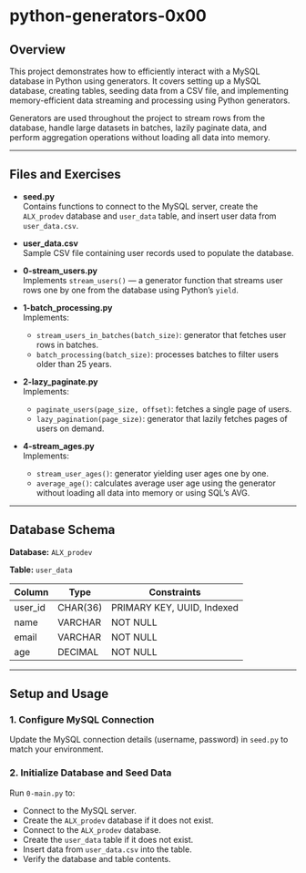 # python-generators-0x00

## Overview

This project demonstrates how to efficiently interact with a MySQL database in Python using generators. It covers setting up a MySQL database, creating tables, seeding data from a CSV file, and implementing memory-efficient data streaming and processing using Python generators.

Generators are used throughout the project to stream rows from the database, handle large datasets in batches, lazily paginate data, and perform aggregation operations without loading all data into memory.

---

## Files and Exercises

- **seed.py**  
  Contains functions to connect to the MySQL server, create the `ALX_prodev` database and `user_data` table, and insert user data from `user_data.csv`.

- **user_data.csv**  
  Sample CSV file containing user records used to populate the database.

- **0-stream_users.py**  
  Implements `stream_users()` — a generator function that streams user rows one by one from the database using Python’s `yield`.

- **1-batch_processing.py**  
  Implements:
  - `stream_users_in_batches(batch_size)`: generator that fetches user rows in batches.
  - `batch_processing(batch_size)`: processes batches to filter users older than 25 years.

- **2-lazy_paginate.py**  
  Implements:
  - `paginate_users(page_size, offset)`: fetches a single page of users.
  - `lazy_pagination(page_size)`: generator that lazily fetches pages of users on demand.

- **4-stream_ages.py**  
  Implements:
  - `stream_user_ages()`: generator yielding user ages one by one.
  - `average_age()`: calculates average user age using the generator without loading all data into memory or using SQL’s AVG.

---

## Database Schema

**Database:** `ALX_prodev`

**Table:** `user_data`

| Column  | Type     | Constraints                 |
| ------- | -------- | ---------------------------|
| user_id | CHAR(36) | PRIMARY KEY, UUID, Indexed |
| name    | VARCHAR  | NOT NULL                   |
| email   | VARCHAR  | NOT NULL                   |
| age     | DECIMAL  | NOT NULL                   |

---

## Setup and Usage

### 1. Configure MySQL Connection

Update the MySQL connection details (username, password) in `seed.py` to match your environment.

### 2. Initialize Database and Seed Data

Run `0-main.py` to:

- Connect to the MySQL server.
- Create the `ALX_prodev` database if it does not exist.
- Connect to the `ALX_prodev` database.
- Create the `user_data` table if it does not exist.
- Insert data from `user_data.csv` into the table.
- Verify the database and table contents.

```

